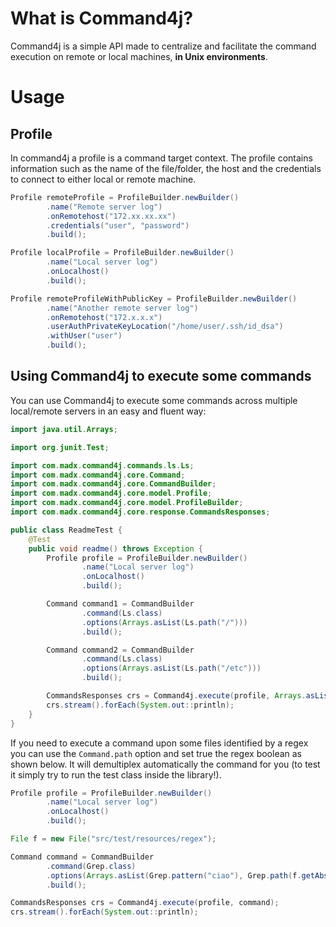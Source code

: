# What is Command4j? #

Command4j is a simple API made to centralize and facilitate the command execution on remote or local machines, **in Unix environments**.

<!--
# Maven #
```
<dependency>
    <groupId>com.madx</groupId>
    <artifactId>command4j</artifactId>
    <version>1.0.0</version>
</dependency>
```
-->

# Usage #

## Profile ##
In command4j a profile is a command target context.
The profile contains information such as the name of the file/folder, the host and the credentials to connect to either local or remote machine.
``` java
Profile remoteProfile = ProfileBuilder.newBuilder()
		.name("Remote server log")
		.onRemotehost("172.xx.xx.xx")
		.credentials("user", "password")
		.build();

Profile localProfile = ProfileBuilder.newBuilder()
		.name("Local server log")
		.onLocalhost()
		.build();

Profile remoteProfileWithPublicKey = ProfileBuilder.newBuilder()
		.name("Another remote server log")
		.onRemotehost("172.x.x.x")
		.userAuthPrivateKeyLocation("/home/user/.ssh/id_dsa")
		.withUser("user")
		.build();
```


## Using Command4j to execute some commands ##

You can use Command4j to execute some commands across multiple local/remote servers in an easy and fluent way:
``` java
import java.util.Arrays;

import org.junit.Test;

import com.madx.command4j.commands.ls.Ls;
import com.madx.command4j.core.Command;
import com.madx.command4j.core.CommandBuilder;
import com.madx.command4j.core.model.Profile;
import com.madx.command4j.core.model.ProfileBuilder;
import com.madx.command4j.core.response.CommandsResponses;

public class ReadmeTest {
	@Test
	public void readme() throws Exception {
		Profile profile = ProfileBuilder.newBuilder()
				.name("Local server log")
				.onLocalhost()
				.build();

		Command command1 = CommandBuilder
				.command(Ls.class)
				.options(Arrays.asList(Ls.path("/")))
				.build();

		Command command2 = CommandBuilder
				.command(Ls.class)
				.options(Arrays.asList(Ls.path("/etc")))
				.build();

		CommandsResponses crs = Command4j.execute(profile, Arrays.asList(command1, command2));
		crs.stream().forEach(System.out::println);
	}
}
```

If you need to execute a command upon some files identified by a regex you can use the `Command.path` option and set true the regex boolean as shown below.
It will demultiplex automatically the command for you (to test it simply try to run the test class inside the library!).

``` java
Profile profile = ProfileBuilder.newBuilder()
		.name("Local server log")
		.onLocalhost()
		.build();

File f = new File("src/test/resources/regex");

Command command = CommandBuilder
		.command(Grep.class)
		.options(Arrays.asList(Grep.pattern("ciao"), Grep.path(f.getAbsolutePath() + "/t*e*", true)))
		.build();

CommandsResponses crs = Command4j.execute(profile, command);
crs.stream().forEach(System.out::println);
```